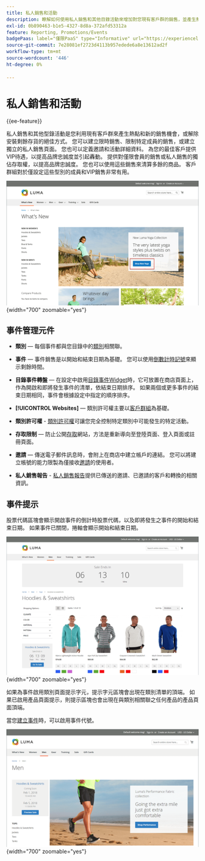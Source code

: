 ```yaml
---
title: 私人銷售和活動
description: 瞭解如何使用私人銷售和其他目錄活動來增加對您現有客戶群的銷售，並產生熱點和新的潛在客戶。
exl-id: 0b890463-b1e5-4327-8d8a-372afd53312a
feature: Reporting, Promotions/Events
badgePaas: label="僅限PaaS" type="Informative" url="https://experienceleague.adobe.com/zh-hant/docs/commerce/user-guides/product-solutions" tooltip="僅適用於雲端專案(Adobe管理的PaaS基礎結構)和內部部署專案的Adobe Commerce 。"
source-git-commit: 7e28081ef2723d4113b957edede6a8e13612ad2f
workflow-type: tm+mt
source-wordcount: '446'
ht-degree: 0%

---
```


# 私人銷售和活動

{{ee-feature}}

私人銷售和其他型錄活動是您利用現有客戶群來產生熱點和新的銷售機會，或解除安裝剩餘存貨的絕佳方式。 您可以建立限時銷售、限制特定成員的銷售，或建立獨立的私人銷售頁面。 您也可以定義邀請和活動詳細資料。 為您的最佳客戶提供VIP待遇，以提高品牌忠誠度並引起轟動。 提供對僅限會員的銷售或私人銷售的獨佔存取權，以提高品牌忠誠度。 您也可以使用這些銷售來清算多餘的商品。 客戶群組對於僅設定這些型別的成員和VIP銷售非常有用。

![店面範例 — 首頁上的活動](./assets/storefront-event-home-page.png){width="700" zoomable="yes"}

## 事件管理元件

- **類別** — 每個事件都與您目錄中的[類別](../catalog/category-create.md)相關聯。

- **事件** — 事件銷售是以開始和結束日期為基礎。 您可以使用[倒數計時記號](#event-ticker)來顯示剩餘時間。

- **目錄事件轉盤** — 在設定中啟用[目錄事件Widget](../content-design/widget-event-carousel.md)時，它可放置在商店頁面上，作為開啟和即將發生事件的清單，依結束日期排序。 如果兩個或更多事件的結束日期相同，事件會根據設定中指定的順序排序。

- **[!UICONTROL Websites]** — 類別許可權主要以[客戶群組](../customers/customer-groups.md)為基礎。

- **類別許可權** - [類別許可權](../catalog/category-permissions.md)可讓您完全控制特定類別中可能發生的特定活動。

- **存取限制** — 防止公開[存取](event-configure.md#restrict-access)網站，方法是重新導向至登陸頁面、登入頁面或註冊頁面。

- **邀請** — 傳送電子郵件訊息時，會附上在商店中建立帳戶的連結。 您可以將建立帳號的能力限製為僅接收[邀請](invitations.md)的使用者。

- **私人銷售報告** - [私人銷售報告](../getting-started/private-sales-reports.md)提供已傳送的邀請、已邀請的客戶和轉換的相關資訊。

## 事件提示

股票代碼區塊會顯示開啟事件的倒計時股票代碼，以及即將發生之事件的開始和結束日期。 如果事件已關閉，捲軸會顯示開始和結束日期。

![店面範例 — 活動輪播](./assets/storefront-event-ticker-carousel.png){width="700" zoomable="yes"}

如果為事件啟用類別頁面提示字元，提示字元區塊會出現在類別清單的頂端。 如果已啟用產品頁面提示，則提示區塊也會出現在與類別相關聯之任何產品的產品頁面頂端。

當您[建立事件](event-create.md)時，可以啟用事件代號。

![店面範例 — 活動側欄](./assets/storefront-event-sidebar.png){width="700" zoomable="yes"}
